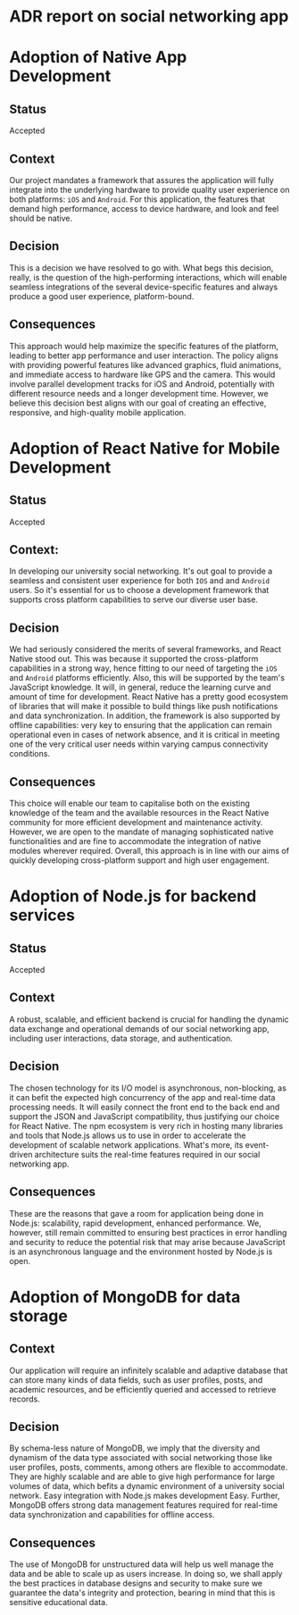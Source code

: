 # ADR report on social networking app

# Adoption of Native App Development

## Status

Accepted

## Context

Our project mandates a framework that assures the application will fully integrate into the underlying hardware to provide quality user experience on both platforms: `iOS` and `Android`. For this application, the features that demand high performance, access to device hardware, and look and feel should be native.

## Decision

This is a decision we have resolved to go with. What begs this decision, really, is the question of the high-performing interactions, which will enable seamless integrations of the several device-specific features and always produce a good user experience, platform-bound.

## Consequences

This approach would help maximize the specific features of the platform, leading to better app performance and user interaction. The policy aligns with providing powerful features like advanced graphics, fluid animations, and immediate access to hardware like GPS and the camera. This would involve parallel development tracks for iOS and Android, potentially with different resource needs and a longer development time. However, we believe this decision best aligns with our goal of creating an effective, responsive, and high-quality mobile application.


# Adoption of React Native for Mobile Development

## Status 

Accepted

## Context:

In developing our university social networking. It's out goal to provide a seamless and consistent user experience for both `IOS` and and `Android` users. So it's essential for us to choose a development framework that supports cross platform capabilities to serve our diverse user base.

## Decision

We had seriously considered the merits of several frameworks, and React Native stood out. This was because it supported the cross-platform capabilities in a strong way, hence fitting to our need of targeting the `iOS` and `Android` platforms efficiently. Also, this will be supported by the team's JavaScript knowledge. It will, in general, reduce the learning curve and amount of time for development. React Native has a pretty good ecosystem of libraries that will make it possible to build things like push notifications and data synchronization. In addition, the framework is also supported by offline capabilities: very key to ensuring that the application can remain operational even in cases of network absence, and it is critical in meeting one of the very critical user needs within varying campus connectivity conditions.

## Consequences

This choice will enable our team to capitalise both on the existing knowledge of the team and the available resources in the React Native community for more efficient development and maintenance activity. However, we are open to the mandate of managing sophisticated native functionalities and are fine to accommodate the integration of native modules wherever required. Overall, this approach is in line with our aims of quickly developing cross-platform support and high user engagement.

# Adoption of Node.js for backend services

## Status

Accepted

## Context

A robust, scalable, and efficient backend is crucial for handling the dynamic data exchange and operational demands of our social networking app, including user interactions, data storage, and authentication.

## Decision

The chosen technology for its I/O model is asynchronous, non-blocking, as it can befit the expected high concurrency of the app and real-time data processing needs. It will easily connect the front end to the back end and support the JSON and JavaScript compatibility, thus justifying our choice for React Native. The npm ecosystem is very rich in hosting many libraries and tools that Node.js allows us to use in order to accelerate the development of scalable network applications. What's more, its event-driven architecture suits the real-time features required in our social networking app.

## Consequences

These are the reasons that gave a room for application being done in Node.js: scalability, rapid development, enhanced performance. We, however, still remain committed to ensuring best practices in error handling and security to reduce the potential risk that may arise because JavaScript is an asynchronous language and the environment hosted by Node.js is open.

# Adoption of MongoDB for data storage

## Context

Our application will require an infinitely scalable and adaptive database that can store many kinds of data fields, such as user profiles, posts, and academic resources, and be efficiently queried and accessed to retrieve records.

## Decision

By schema-less nature of MongoDB, we imply that the diversity and dynamism of the data type associated with social networking those like user profiles, posts, comments, among others are flexible to accommodate. They are highly scalable and are able to give high performance for large volumes of data, which befits a dynamic environment of a university social network. Easy integration with Node.js makes development Easy. Further, MongoDB offers strong data management features required for real-time data synchronization and capabilities for offline access.

## Consequences

The use of MongoDB for unstructured data will help us well manage the data and be able to scale up as users increase. In doing so, we shall apply the best practices in database designs and security to make sure we guarantee the data's integrity and protection, bearing in mind that this is sensitive educational data.
